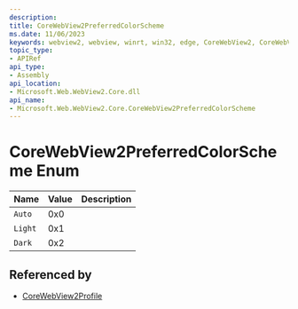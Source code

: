 ```yaml
---
description: 
title: CoreWebView2PreferredColorScheme
ms.date: 11/06/2023
keywords: webview2, webview, winrt, win32, edge, CoreWebView2, CoreWebView2Controller, browser control, edge html, CoreWebView2PreferredColorScheme
topic_type:
- APIRef
api_type:
- Assembly
api_location:
- Microsoft.Web.WebView2.Core.dll
api_name:
- Microsoft.Web.WebView2.Core.CoreWebView2PreferredColorScheme
---
```


# CoreWebView2PreferredColorScheme Enum

| Name |  Value | Description |
|--|--|--|
|`Auto` | 0x0  |  |
|`Light` | 0x1  |  |
|`Dark` | 0x2  |  |


## Referenced by

- [CoreWebView2Profile](corewebview2profile.md)
